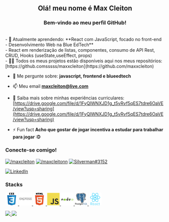 <h2 align="center">Olá! meu nome é Max Cleiton</h2>
<h3 align="center">Bem-vindo ao meu perfil GitHub!</h3>
<br>
- 🌱 Atualmente aprendendo: **React com JavaScript, focado no front-end - Desenvolvimento Web na Blue EdTech**
<br>
- React em renderização de listas, componentes, consumo de API Rest, CRUD, Hooks (useState,useEffect, props)
<br>
- 👨‍💻 Todos os meus projetos estão disponíveis aqui nos meus repositórios: [https://github.comsssss/maxxcleiton](https://github.com/maxxcleiton)

- 💬 Me pergunte sobre: **javascript, frontend e blueedtech**

- 📫 Meu email **maxcleiton@live.com**

- 📄 Saiba mais sobre minhas experiências curriculares: [https://drive.google.com/file/d/1FyQlWNXJD1g_t5vRvf5qES7tdre6OaVE/view?usp=sharing](https://drive.google.com/file/d/1FyQlWNXJD1g_t5vRvf5qES7tdre6OaVE/view?usp=sharing)

- ⚡ Fun fact **Acho que gostar de jogar incentiva a estudar para trabalhar para jogar :D**

<h3 align="left">Conecte-se comigo!</h3>
<p align="left">
<a href="https://linkedin.com/in//maxcleiton" target="blank"><img align="center" src="https://raw.githubusercontent.com/rahuldkjain/github-profile-readme-generator/master/src/images/icons/Social/linked-in-alt.svg" alt="/maxcleiton" height="30" width="40" /></a>
<a href="https://instagram.com//maxcleitonn" target="blank"><img align="center" src="https://raw.githubusercontent.com/rahuldkjain/github-profile-readme-generator/master/src/images/icons/Social/instagram.svg" alt="/maxcleitonn" height="30" width="40" /></a>
<a href="https://discord.gg/Silverman#3152" target="blank"><img align="center" src="https://raw.githubusercontent.com/rahuldkjain/github-profile-readme-generator/master/src/images/icons/Social/discord.svg" alt="Silverman#3152" height="30" width="40" /></a>
</p>

<a href="https://www.linkedin.com/in/maxcleiton/" target="_blank">![LinkedIn](https://img.shields.io/badge/linkedin-%230077B5.svg?style=for-the-badge&logo=linkedin&logoColor=white)</a>

<h3 align="left">Stacks</h3>
<p align="left"> <a href="https://www.w3schools.com/css/" target="_blank" rel="noreferrer"> <img src="https://raw.githubusercontent.com/devicons/devicon/master/icons/css3/css3-original-wordmark.svg" alt="css3" width="40" height="40"/> </a> <a href="https://expressjs.com" target="_blank" rel="noreferrer"> <img src="https://raw.githubusercontent.com/devicons/devicon/master/icons/express/express-original-wordmark.svg" alt="express" width="40" height="40"/> </a> <a href="https://www.w3.org/html/" target="_blank" rel="noreferrer"> <img src="https://raw.githubusercontent.com/devicons/devicon/master/icons/html5/html5-original-wordmark.svg" alt="html5" width="40" height="40"/> </a> <a href="https://developer.mozilla.org/en-US/docs/Web/JavaScript" target="_blank" rel="noreferrer"> <img src="https://raw.githubusercontent.com/devicons/devicon/master/icons/javascript/javascript-original.svg" alt="javascript" width="40" height="40"/> </a> <a href="https://nodejs.org" target="_blank" rel="noreferrer"> <img src="https://raw.githubusercontent.com/devicons/devicon/master/icons/nodejs/nodejs-original-wordmark.svg" alt="nodejs" width="40" height="40"/> </a> <a href="https://www.postgresql.org" target="_blank" rel="noreferrer"> <img src="https://raw.githubusercontent.com/devicons/devicon/master/icons/postgresql/postgresql-original-wordmark.svg" alt="postgresql" width="40" height="40"/> </a> <a href="https://reactjs.org/" target="_blank" rel="noreferrer"> <img src="https://raw.githubusercontent.com/devicons/devicon/master/icons/react/react-original-wordmark.svg" alt="react" width="40" height="40"/> </a> </p>

<div>
  <a href="https://github.com/maxxcleiton">
  <img height="180em" src="https://github-readme-stats.vercel.app/api/top-langs/?username=maxxcleiton&layout=compact&langs_count=7&theme=dracula"/>
  <img height="180em" src="https://github-readme-stats.vercel.app/api?username=maxxcleiton&show_icons=true&theme=dracula&include_all_commits=true&count_private=true"/>
</div>
